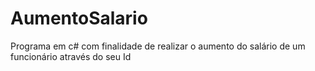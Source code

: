 # AumentoSalario
Programa em c# com finalidade de realizar o aumento do salário de um funcionário através do seu Id
